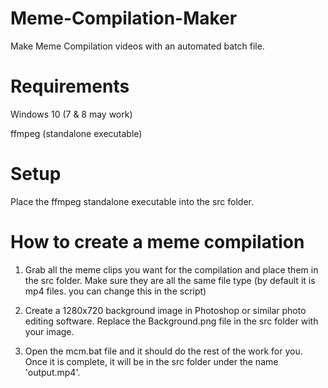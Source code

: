 # Meme-Compilation-Maker

Make Meme Compilation videos with an automated batch file.

# Requirements

Windows 10 (7 & 8 may work)

ffmpeg (standalone executable)

# Setup

Place the ffmpeg standalone executable into the src folder.

# How to create a meme compilation

1. Grab all the meme clips you want for the compilation and place them in the src folder.
Make sure they are all the same file type (by default it is mp4 files. you can change this in the script)

2. Create a 1280x720 background image in Photoshop or similar photo editing software. Replace the Background.png file in the src folder
with your image.

3. Open the mcm.bat file and it should do the rest of the work for you.
Once it is complete, it will be in the src folder under the name 'output.mp4'.
